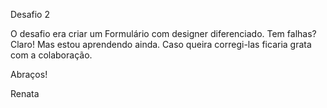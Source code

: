 Desafio 2 

O desafio era criar um Formulário com designer diferenciado. Tem falhas? Claro! Mas estou aprendendo ainda.
Caso queira corregi-las ficaria grata com a colaboração.

Abraços!

Renata
